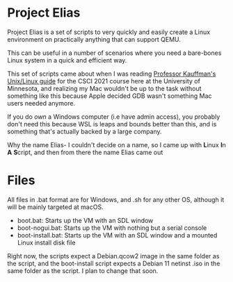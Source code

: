 # Project Elias

Project Elias is a set of scripts to very quickly and easily create a Linux environment on practically anything that can support QEMU.

This can be useful in a number of scenarios where you need a bare-bones Linux system in a quick and efficient way. 

This set of scripts came about when I was reading [Professor Kauffman's Unix/Linux guide](https://www-users.cse.umn.edu/~kauffman/tutorials/unix-environment.html#org5d0811f) for the CSCI 2021 course here at the University of Minnesota, and realizing my Mac wouldn't be up to the task without something like this because Apple decided GDB wasn't something Mac users needed anymore. 


If you do _own_ a Windows computer (i.e have admin access), you probably don't need this because WSL is leaps and bounds better than this, and is something that's actually backed by a large company.

Why the name Elias- I couldn't decide on a name, so I came up with **L**inux **I**n **A** **S**cript, and then from there the name Elias came out

# Files
All files in .bat format are for Windows, and .sh for any other OS, although it will be mainly targeted at macOS.

 - boot.bat: Starts up the VM with an SDL window
 - boot-nogui.bat: Starts up the VM with nothing but a serial console
 - boot-install.bat: Starts up the VM with an SDL window and a mounted Linux install disk file

Right now, the scripts expect a Debian.qcow2 image in the same folder as the script, and the boot-install script expects a Debian 11 netinst .iso in the same folder as the script. I plan to change that soon.

